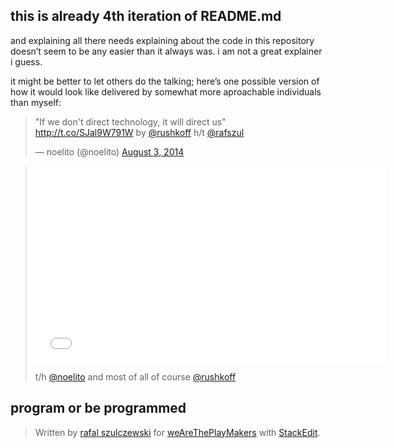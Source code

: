 <h2 id="this-is-already-4th-iteration-of-readmemd">this is already 4th iteration of README.md</h2>

<p>and explaining all there needs explaining about the code in this repository doesn’t seem to be any easier than it always was. i am not a great explainer i guess. </p>

<p>it might be better to let others do the talking; here’s one possible version of how it would look like delivered by somewhat more aproachable individuals than myself:</p>

<blockquote class="twitter-tweet" lang="en"><p>"If we don't direct technology, it will direct us" <a href="http://t.co/SJal9W791W">http://t.co/SJal9W791W</a> by <a href="https://twitter.com/rushkoff">@rushkoff</a> h/t <a href="https://twitter.com/rafszul">@rafszul</a></p>— noelito (@noelito) <a href="https://twitter.com/noelito/statuses/496012696031354880">August 3, 2014</a></blockquote>

<script async="" src="//platform.twitter.com/widgets.js" charset="utf-8"></script>

<blockquote>
  <iframe width="560" height="315" src="//www.youtube.com/embed/kgicuytCkoY" frameborder="0" allowfullscreen=""></iframe> 
  
  <p>t/h <a href="https://twitter.com/noelito">@noelito</a> and most of all of course <a href="https://twitter.com/rushkoff">@rushkoff</a></p>
</blockquote><div class="se-section-delimiter"></div>

<h2 id="program-or-be-programmed">program or be programmed</h2>

<blockquote>
  <p>Written by <a href="https://github.com/rafszul">rafal szulczewski</a> for <a href="http://wearetheplaymakers.com/">weAreThePlayMakers</a> with <a href="https://stackedit.io/">StackEdit</a>.</p>
</blockquote>